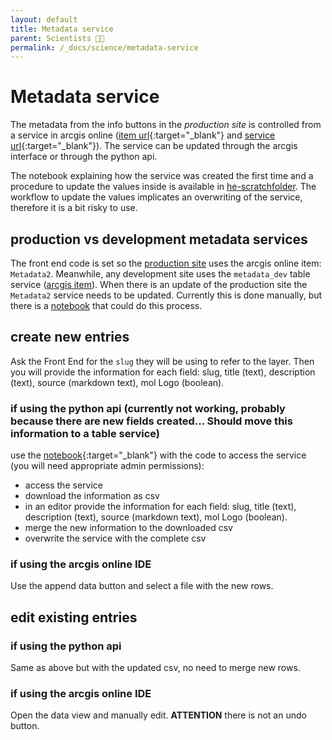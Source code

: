 ```yaml
---
layout: default
title: Metadata service
parent: Scientists 🧑‍🔬
permalink: /_docs/science/metadata-service
---
```


# Metadata service

The metadata from the info buttons in the *production site* is controlled from a service in arcgis online ([item url](https://eowilson.maps.arcgis.com/home/item.html?id=d899a4364fe5431b8c5bef826ad4430d#data){:target="_blank"} and [service url](https://services9.arcgis.com/IkktFdUAcY3WrH25/arcgis/rest/services/Metadata2/FeatureServer){:target="_blank"}). The service can be updated through the arcgis interface or through the python api.

The notebook explaining how the service was created the first time and a procedure to update the values inside is available in [he-scratchfolder](https://github.com/Vizzuality/he-scratchfolder/blob/master/Metadata_publishing.ipynb). The workflow to update the values implicates an overwriting of the service, therefore it is a bit risky to use.

## production vs development metadata services
The front end code is set so the [production site](https://map.half-earthproject.org/) uses the arcgis online item: `Metadata2`. Meanwhile, any development site uses the `metadata_dev` table service ([arcgis item](https://eowilson.maps.arcgis.com/home/item.html?id=ebbbbd1129cf40b1bdb99602a9e9e310)). When there is an update of the production site the `Metadata2` service needs to be updated. Currently this is done manually, but there is a [notebook](https://eowilson.maps.arcgis.com/home/item.html?id=9223a0f0de834fcf963e5e48cc607f26) that could do this process.

## create new entries
Ask the Front End for the `slug` they will be using to refer to the layer. Then you will provide the information for each field: slug, title (text), description (text), source (markdown text), mol Logo (boolean).
### if using the python api (currently not working, probably because there are new fields created... Should move this information to a table service)
use the [notebook](https://github.com/Vizzuality/he-scratchfolder/blob/master/Metadata_publishing.ipynb){:target="_blank"} with the code to access the service (you will need appropriate admin permissions):
- access the service
- download the information as csv
- in an editor provide the information for each field: slug, title (text), description (text), source (markdown text), mol Logo (boolean).
- merge the new information to the downloaded csv
- overwrite the service with the complete csv


### if using the arcgis online IDE
Use the append data button and select a file with the new rows.
## edit existing entries
### if using the python api
Same as above but with the updated csv, no need to merge new rows.
### if using the arcgis online IDE
Open the data view and manually edit. **ATTENTION** there is not an undo button.
